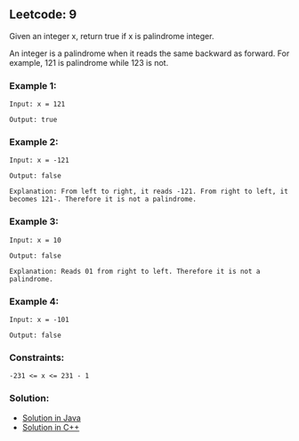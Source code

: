 ## Leetcode: 9

Given an integer x, return true if x is palindrome integer.

An integer is a palindrome when it reads the same backward as forward. For example, 121 is palindrome while 123 is not.
 
### Example 1:

`Input: x = 121`

`Output: true`

### Example 2:

`Input: x = -121`

`Output: false`

`Explanation: From left to right, it reads -121. From right to left, it becomes 121-. Therefore it is not a palindrome.`

### Example 3:

`Input: x = 10`

`Output: false`

`Explanation: Reads 01 from right to left. Therefore it is not a palindrome.`

### Example 4:

`Input: x = -101`

`Output: false`

### Constraints:

`-231 <= x <= 231 - 1`

### Solution:

- [Solution in Java](https://github.com/Ajay2521/Competitive-Programming/blob/main/Integer/Palindrome%20Number/Palindrome%20Number.java)
- [Solution in C++](https://github.com/Ajay2521/Competitive-Programming/blob/main/Integer/Palindrome%20Number/Palindrome%20Number.cpp)
